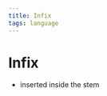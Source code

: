 ```yaml
---
title: Infix
tags: language
---
```


# Infix
- inserted inside the stem












































